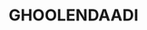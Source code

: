 ---
lastmod: '2025-04-06T06:05:20+00:00'
latitude: -31.046117
layout: suburb
longitude: 150.199154
postcode: '2380'
state: NSW
title: GHOOLENDAADI
url: /nsw/ghoolendaadi/
---